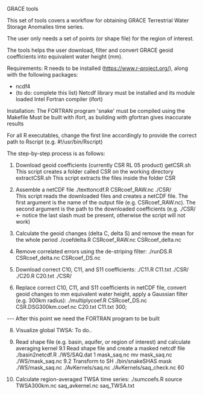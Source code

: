 GRACE tools 

This set of tools covers a workflow for obtaining GRACE Terrestrial Water Storage Anomalies time series. 

The user only needs a set of points (or shape file) for the region of interest.

The tools helps the user download, filter and convert GRACE geoid coefficients into equivalent water height (mm).

Requirements:
R needs to be installed (https://www.r-project.org/), along with the following packages:
- ncdf4
- (to do: complete this list)
Netcdf library must be installed and its module loaded
Intel Fortran compiler (ifort)

Installation:
The FORTRAN program 'snake' must be compiled using the Makefile
Must be built with ifort, as building with gfortran gives inaccurate results

For all R executables, change the first line accordingly to provide the correct path to Rscript (e.g. #!/usr/bin/Rscript)


The step-by-step process is as follows:

1. Download geoid coefficients (currently CSR RL 05 product) 
getCSR.sh     This script creates a folder called CSR on the working directory
extractCSR.sh This script extracts the files inside the folder CSR

2. Assemble a netCDF file
./texttoncdf.R CSRcoef_RAW.nc ./CSR/  
This script reads the downloaded files and creates a netCDF file. The first argument is the name of the output file (e.g. CSRcoef_RAW.nc). The second argument is the path to the downloaded coefficients (e.g. ./CSR/ <- notice the last slash must be present, otherwise the script will not work)


3. Calculate the geoid changes (delta C, delta S) and remove the mean for the whole period
./coefdelta.R CSRcoef_RAW.nc CSRcoef_delta.nc

4. Remove correlated errors using the de-striping filter:
./runDS.R CSRcoef_delta.nc CSRcoef_DS.nc 

5. Download correct C10, C11, and S11 coefficients:
./C11.R C11.txt ./CSR/
./C20.R C20.txt ./CSR/

6. Replace correct C10, C11, and S11 coefficients in netCDF file, convert geoid changes to mm equivalent water height, apply a Gaussian filter (e.g. 300km radius):
./multiplycoef.R CSRcoef_DS.nc CSR.DSG300km.coef.nc C20.txt C11.txt 300;


--- After this point we need the FORTRAN program to be built

8. Visualize global TWSA:
To do.. 

9. Read shape file (e.g. basin, aquifer, or region of interest) and calculate averaging kernel
9.1 Read shape file and create a masked netcdf file
./basin2netcdf.R ./WS/SAQ.dat 1 mask_saq.nc
mv mask_saq.nc ./WS/mask_saq.nc
9.2 Transform to SH 
./bin/snakeSHAS mask ./WS/mask_saq.nc ./AvKernels/saq.nc ./AvKernels/saq_check.nc 60

10. Calculate region-averaged TWSA time series:
./sumcoefs.R source TWSA300km.nc saq_avkernel.nc saq_TWSA.txt
